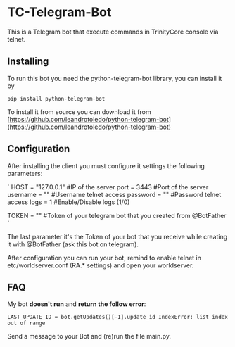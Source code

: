 # TC-Telegram-Bot
This is a Telegram bot that execute commands in TrinityCore console via telnet.

## Installing

To run this bot you need the python-telegram-bot library, you can install it by

`pip install python-telegram-bot`

To install it from source you can download it from [https://github.com/leandrotoledo/python-telegram-bot](https://github.com/leandrotoledo/python-telegram-bot)




## Configuration

After installing the client you must configure it settings the following parameters:

`
HOST = "127.0.0.1"	#IP of the server
port = 3443		#Port of the server
username = ""		#Username telnet access 
password = ""		#Password telnet access
logs = 1		#Enable/Disable logs (1/0)

TOKEN = ""		#Token of your telegram bot that you created from @BotFather
`

The last parameter it's the Token of your bot that you receive while creating it with @BotFather (ask this bot on telegram).

After configuration you can run your bot, remind to enable telnet in etc/worldserver.conf (RA.* settings) and open your worldserver.


## FAQ

My bot **doesn't run** and **return the follow error**:

`
    LAST_UPDATE_ID = bot.getUpdates()[-1].update_id
IndexError: list index out of range
`

Send a message to your Bot and (re)run the file main.py.


